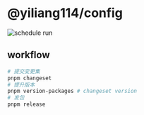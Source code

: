 # @yiliang114/config

![schedule run](https://github.com/yiliang114/config/workflows/main%20action/badge.svg)

## workflow

```bash
# 提交变更集
pnpm changeset
# 提升版本
pnpm version-packages # changeset version
# 发包
pnpm release
```
